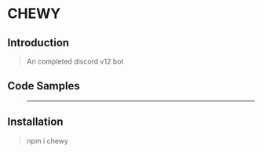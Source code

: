 # CHEWY

## Introduction

> An completed discord v12 bot

## Code Samples

> -----------------------

## Installation

> npm i chewy

